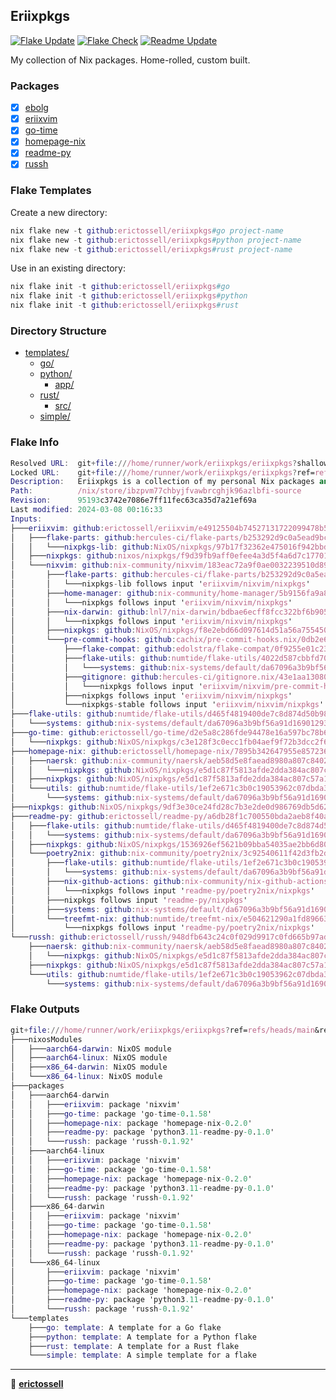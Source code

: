 ## Eriixpkgs

[![Flake Update](https://github.com/erictossell/eriixpkgs/actions/workflows/update.yml/badge.svg)](https://github.com/erictossell/eriixpkgs/actions/workflows/update.yml)
[![Flake Check](https://github.com/erictossell/eriixpkgs/actions/workflows/check.yml/badge.svg)](https://github.com/erictossell/eriixpkgs/actions/workflows/check.yml)
[![Readme Update](https://github.com/erictossell/eriixpkgs/actions/workflows/readme.yml/badge.svg?branch=main)](https://github.com/erictossell/eriixpkgs/actions/workflows/readme.yml)

My collection of Nix packages. Home-rolled, custom built.

### Packages
- [x] [ebolg](https://github.com/erictossell/ebolg)
- [x] [eriixvim](https://github.com/erictossell/eriixvim)
- [x] [go-time](https://github.com/erictossell/go-time)
- [x] [homepage-nix](https://github.com/erictossell/homepage-nix)
- [x] [readme-py](https://github.com/erictossell/readme-py)
- [x] [russh](https://github.com/erictossell/russh)

### Flake Templates

Create a new directory:
```nix
nix flake new -t github:erictossell/eriixpkgs#go project-name
nix flake new -t github:erictossell/eriixpkgs#python project-name
nix flake new -t github:erictossell/eriixpkgs#rust project-name
```

Use in an existing directory:
```nix
nix flake init -t github:erictossell/eriixpkgs#go
nix flake init -t github:erictossell/eriixpkgs#python
nix flake init -t github:erictossell/eriixpkgs#rust
```


### Directory Structure

- [templates/](templates/)
  - [go/](templates/go/)
  - [python/](templates/python/)
    - [app/](templates/python/app/)
  - [rust/](templates/rust/)
    - [src/](templates/rust/src/)
  - [simple/](templates/simple/)

### Flake Info

```nix
Resolved URL:  git+file:///home/runner/work/eriixpkgs/eriixpkgs?shallow=1
Locked URL:    git+file:///home/runner/work/eriixpkgs/eriixpkgs?ref=refs/heads/main&rev=95193c3742e7086e7ff11fec63ca35d7a21ef69a&shallow=1
Description:   Eriixpkgs is a collection of my personal Nix packages and NixOS modules
Path:          /nix/store/ibzpvm77chbyjfvawbrcghjk96azlbfi-source
Revision:      95193c3742e7086e7ff11fec63ca35d7a21ef69a
Last modified: 2024-03-08 00:16:33
Inputs:
├───eriixvim: github:erictossell/eriixvim/e49125504b74527131722099478b50ef69e59332
│   ├───flake-parts: github:hercules-ci/flake-parts/b253292d9c0a5ead9bc98c4e9a26c6312e27d69f
│   │   └───nixpkgs-lib: github:NixOS/nixpkgs/97b17f32362e475016f942bbdfda4a4a72a8a652?dir=lib
│   ├───nixpkgs: github:nixos/nixpkgs/f9d39fb9aff0efee4a3d5f4a6d7c17701d38a1d8
│   └───nixvim: github:nix-community/nixvim/183eac72a9f0ae0032239510d89dbc474b180d33
│       ├───flake-parts: github:hercules-ci/flake-parts/b253292d9c0a5ead9bc98c4e9a26c6312e27d69f
│       │   └───nixpkgs-lib follows input 'eriixvim/nixvim/nixpkgs'
│       ├───home-manager: github:nix-community/home-manager/5b9156fa9a8b8beba917b8f9adbfd27bf63e16af
│       │   └───nixpkgs follows input 'eriixvim/nixvim/nixpkgs'
│       ├───nix-darwin: github:lnl7/nix-darwin/bdbae6ecff8fcc322bf6b9053c0b984912378af7
│       │   └───nixpkgs follows input 'eriixvim/nixvim/nixpkgs'
│       ├───nixpkgs: github:NixOS/nixpkgs/f8e2ebd66d097614d51a56a755450d4ae1632df1
│       └───pre-commit-hooks: github:cachix/pre-commit-hooks.nix/0db2e67ee49910adfa13010e7f012149660af7f0
│           ├───flake-compat: github:edolstra/flake-compat/0f9255e01c2351cc7d116c072cb317785dd33b33
│           ├───flake-utils: github:numtide/flake-utils/4022d587cbbfd70fe950c1e2083a02621806a725
│           │   └───systems: github:nix-systems/default/da67096a3b9bf56a91d16901293e51ba5b49a27e
│           ├───gitignore: github:hercules-ci/gitignore.nix/43e1aa1308018f37118e34d3a9cb4f5e75dc11d5
│           │   └───nixpkgs follows input 'eriixvim/nixvim/pre-commit-hooks/nixpkgs'
│           ├───nixpkgs follows input 'eriixvim/nixvim/nixpkgs'
│           └───nixpkgs-stable follows input 'eriixvim/nixvim/nixpkgs'
├───flake-utils: github:numtide/flake-utils/d465f4819400de7c8d874d50b982301f28a84605
│   └───systems: github:nix-systems/default/da67096a3b9bf56a91d16901293e51ba5b49a27e
├───go-time: github:erictossell/go-time/d2e5a8c286fde94478e16a597bc78b6954e3b9a8
│   └───nixpkgs: github:NixOS/nixpkgs/c3e128f3c0ecc1fb04aef9f72b3dcc2f6cecf370
├───homepage-nix: github:erictossell/homepage-nix/7895b342647955e8572363bbbfb331d15255dd48
│   ├───naersk: github:nix-community/naersk/aeb58d5e8faead8980a807c840232697982d47b9
│   │   └───nixpkgs: github:NixOS/nixpkgs/e5d1c87f5813afde2dda384ac807c57a105721cc
│   ├───nixpkgs: github:NixOS/nixpkgs/e5d1c87f5813afde2dda384ac807c57a105721cc
│   └───utils: github:numtide/flake-utils/1ef2e671c3b0c19053962c07dbda38332dcebf26
│       └───systems: github:nix-systems/default/da67096a3b9bf56a91d16901293e51ba5b49a27e
├───nixpkgs: github:NixOS/nixpkgs/9df3e30ce24fd28c7b3e2de0d986769db5d6225d
├───readme-py: github:erictossell/readme-py/a6db28f1c700550bda2aeb8f40a1f9c9e531c8ef
│   ├───flake-utils: github:numtide/flake-utils/d465f4819400de7c8d874d50b982301f28a84605
│   │   └───systems: github:nix-systems/default/da67096a3b9bf56a91d16901293e51ba5b49a27e
│   ├───nixpkgs: github:NixOS/nixpkgs/1536926ef5621b09bba54035ae2bb6d806d72ac8
│   └───poetry2nix: github:nix-community/poetry2nix/3c92540611f42d3fb2d0d084a6c694cd6544b609
│       ├───flake-utils: github:numtide/flake-utils/1ef2e671c3b0c19053962c07dbda38332dcebf26
│       │   └───systems: github:nix-systems/default/da67096a3b9bf56a91d16901293e51ba5b49a27e
│       ├───nix-github-actions: github:nix-community/nix-github-actions/5163432afc817cf8bd1f031418d1869e4c9d5547
│       │   └───nixpkgs follows input 'readme-py/poetry2nix/nixpkgs'
│       ├───nixpkgs follows input 'readme-py/nixpkgs'
│       ├───systems: github:nix-systems/default/da67096a3b9bf56a91d16901293e51ba5b49a27e
│       └───treefmt-nix: github:numtide/treefmt-nix/e504621290a1fd896631ddbc5e9c16f4366c9f65
│           └───nixpkgs follows input 'readme-py/poetry2nix/nixpkgs'
└───russh: github:erictossell/russh/948dfb643c24c0f029d9917c0fd665b97ade3926
    ├───naersk: github:nix-community/naersk/aeb58d5e8faead8980a807c840232697982d47b9
    │   └───nixpkgs: github:NixOS/nixpkgs/e5d1c87f5813afde2dda384ac807c57a105721cc
    ├───nixpkgs: github:NixOS/nixpkgs/e5d1c87f5813afde2dda384ac807c57a105721cc
    └───utils: github:numtide/flake-utils/1ef2e671c3b0c19053962c07dbda38332dcebf26
        └───systems: github:nix-systems/default/da67096a3b9bf56a91d16901293e51ba5b49a27e

```

### Flake Outputs

```nix
git+file:///home/runner/work/eriixpkgs/eriixpkgs?ref=refs/heads/main&rev=95193c3742e7086e7ff11fec63ca35d7a21ef69a&shallow=1
├───nixosModules
│   ├───aarch64-darwin: NixOS module
│   ├───aarch64-linux: NixOS module
│   ├───x86_64-darwin: NixOS module
│   └───x86_64-linux: NixOS module
├───packages
│   ├───aarch64-darwin
│   │   ├───eriixvim: package 'nixvim'
│   │   ├───go-time: package 'go-time-0.1.58'
│   │   ├───homepage-nix: package 'homepage-nix-0.2.0'
│   │   ├───readme-py: package 'python3.11-readme-py-0.1.0'
│   │   └───russh: package 'russh-0.1.92'
│   ├───aarch64-linux
│   │   ├───eriixvim: package 'nixvim'
│   │   ├───go-time: package 'go-time-0.1.58'
│   │   ├───homepage-nix: package 'homepage-nix-0.2.0'
│   │   ├───readme-py: package 'python3.11-readme-py-0.1.0'
│   │   └───russh: package 'russh-0.1.92'
│   ├───x86_64-darwin
│   │   ├───eriixvim: package 'nixvim'
│   │   ├───go-time: package 'go-time-0.1.58'
│   │   ├───homepage-nix: package 'homepage-nix-0.2.0'
│   │   ├───readme-py: package 'python3.11-readme-py-0.1.0'
│   │   └───russh: package 'russh-0.1.92'
│   └───x86_64-linux
│       ├───eriixvim: package 'nixvim'
│       ├───go-time: package 'go-time-0.1.58'
│       ├───homepage-nix: package 'homepage-nix-0.2.0'
│       ├───readme-py: package 'python3.11-readme-py-0.1.0'
│       └───russh: package 'russh-0.1.92'
└───templates
    ├───go: template: A template for a Go flake
    ├───python: template: A template for a Python flake
    ├───rust: template: A template for a Rust flake
    └───simple: template: A simple template for a flake

```

---

👤 [**erictossell**](https://github.com/erictossell)
